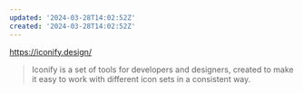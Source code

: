 ```yaml
---
updated: '2024-03-28T14:02:52Z'
created: '2024-03-28T14:02:52Z'
---
```

https://iconify.design/

> Iconify is a set of tools for developers and designers, created to make it easy to work with different icon sets in a consistent way.